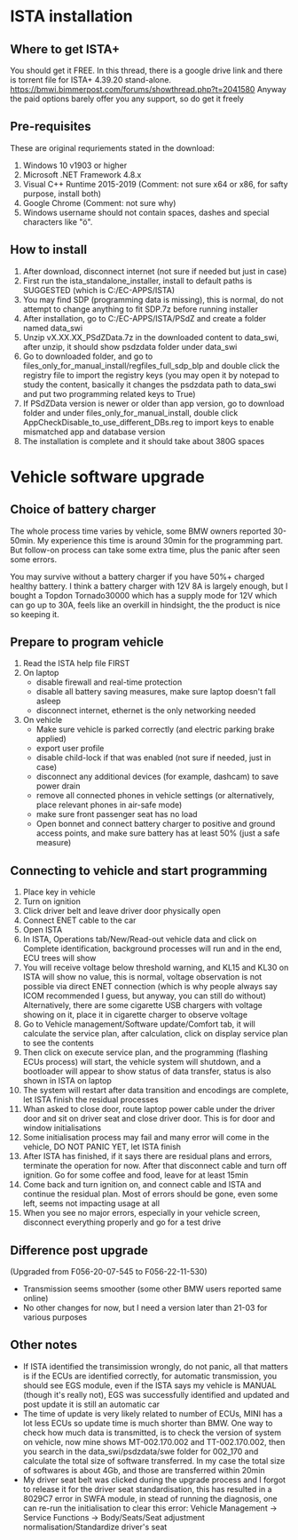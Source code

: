 # ISTA installation
## Where to get ISTA+
You should get it FREE. In this thread, there is a google drive link and there is torrent file for ISTA+ 4.39.20 stand-alone.
https://bmwi.bimmerpost.com/forums/showthread.php?t=2041580
Anyway the paid options barely offer you any support, so do get it freely

## Pre-requisites
These are original requriements stated in the download:
1. Windows 10 v1903 or higher
2. Microsoft .NET Framework 4.8.x
3. Visual C++ Runtime 2015-2019 (Comment: not sure x64 or x86, for safty purpose, install both)
4. Google Chrome (Comment: not sure why)
5. Windows username should not contain spaces, dashes and special characters like "ö".

## How to install
1. After download, disconnect internet (not sure if needed but just in case)
2. First run the ista_standalone_installer, install to default paths is SUGGESTED (which is C:/EC-APPS/ISTA)
3. You may find SDP (programming data is missing), this is normal, do not attempt to change anything to fit SDP.7z before running installer
4. After installation, go to C:/EC-APPS/ISTA/PSdZ and create a folder named data_swi
5. Unzip vX.XX.XX_PSdZData.7z in the downloaded content to data_swi, after unzip, it should show psdzdata folder under data_swi
6. Go to downloaded folder, and go to files_only_for_manual_install/regfiles_full_sdp_blp and double click the registry file to import the registry keys (you may open it by notepad to study the content, basically it changes the psdzdata path to data_swi and put two programming related keys to True)
7. If PSdZData version is newer or older than app version, go to download folder and under files_only_for_manual_install, double click AppCheckDisable_to_use_different_DBs.reg to import keys to enable mismatched app and database version
8. The installation is complete and it should take about 380G spaces

# Vehicle software upgrade
## Choice of battery charger
The whole process time varies by vehicle, some BMW owners reported 30-50min. My experience this time is around 30min for the programming part. But follow-on process can take some extra time, plus the panic after seen some errors. 

You may survive without a battery charger if you have 50%+ charged healthy battery. I think a battery charger with 12V 8A is largely enough, but I bought a Topdon Tornado30000 which has a supply mode for 12V which can go up to 30A, feels like an overkill in hindsight, the the product is nice so keeping it.

## Prepare to program vehicle
1. Read the ISTA help file FIRST
2. On laptop
   - disable firewall and real-time protection
   - disable all battery saving measures, make sure laptop doesn't fall asleep
   - disconnect internet, ethernet is the only networking needed
3. On vehicle
   - Make sure vehicle is parked correctly (and electric parking brake applied)
   - export user profile
   - disable child-lock if that was enabled (not sure if needed, just in case)
   - disconnect any additional devices (for example, dashcam) to save power drain
   - remove all connected phones in vehicle settings (or alternatively, place relevant phones in air-safe mode)
   - make sure front passenger seat has no load
   - Open bonnet and connect battery charger to positive and ground access points, and make sure battery has at least 50% (just a safe measure)

## Connecting to vehicle and start programming
1. Place key in vehicle
2. Turn on ignition
3. Click driver belt and leave driver door physically open
4. Connect ENET cable to the car
5. Open ISTA
6. In ISTA, Operations tab/New/Read-out vehicle data and click on Complete identification, background processes will run and in the end, ECU trees will show
7. You will receive voltage below threshold warning, and KL15 and KL30 on ISTA will show no value, this is normal, voltage observation is not possible via direct ENET connection (which is why people always say ICOM recommended I guess, but anyway, you can still do without) Alternatively, there are some cigarette USB chargers with voltage showing on it, place it in cigarette charger to observe voltage
8. Go to Vehicle management/Software update/Comfort tab, it will calculate the service plan, after calculation, click on display service plan to see the contents
9. Then click on execute service plan, and the programming (flashing ECUs process) will start, the vehicle system will shutdown, and a bootloader will appear to show status of data transfer, status is also shown in ISTA on laptop
10. The system will restart after data transition and encodings are complete, let ISTA finish the residual processes
11. Whan asked to close door, route laptop power cable under the driver door and sit on driver seat and close driver door. This is for door and window initialisations
12. Some initialisation process may fail and many error will come in the vehicle, DO NOT PANIC YET, let ISTA finish
13. After ISTA has finished, if it says there are residual plans and errors, terminate the operation for now. After that disconnect cable and turn off ignition. Go for some coffee and food, leave for at least 15min
14. Come back and turn ignition on, and connect cable and ISTA and continue the residual plan. Most of errors should be gone, even some left, seems not impacting usage at all
15. When you see no major errors, especially in your vehicle screen, disconnect everything properly and go for a test drive

## Difference post upgrade
(Upgraded from F056-20-07-545 to F056-22-11-530)
- Transmission seems smoother (some other BMW users reported same online)
- No other changes for now, but I need a version later than 21-03 for various purposes

## Other notes
- If ISTA identified the transimission wrongly, do not panic, all that matters is if the ECUs are identified correctly, for automatic transmission, you should see EGS module, even if the ISTA says my vehicle is MANUAL (though it's really not), EGS was successfully identified and updated and post update it is still an automatic car
- The time of update is very likely related to number of ECUs, MINI has a lot less ECUs so update time is much shorter than BMW. One way to check how much data is transmitted, is to check the version of system on vehicle, now mine shows MT-002.170.002 and TT-002.170.002, then you search in the data_swi/psdzdata/swe folder for 002_170 and calculate the total size of software transferred. In my case the total size of softwares is about 4Gb, and those are transferred within 20min
- My driver seat belt was clicked during the upgrade process and I forgot to release it for the driver seat standardisation, this has resulted in a 8029C7 error in SWFA module, in stead of running the diagnosis, one can re-run the initialisation to clear this error: Vehicle Management -> Service Functions -> Body/Seats/Seat adjustment normalisation/Standardize driver's seat
